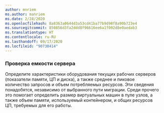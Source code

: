 ```yaml
---
author: mnriem
ms.author: manriem
ms.date: 2/28/2020
ms.openlocfilehash: 8a8363a0644d3a53cd41ba77b9d98f8a90b723e4
ms.sourcegitcommit: 850856d3fa2ddd8f96616ee6a1f092d8e0aedab3
ms.translationtype: HT
ms.contentlocale: ru-RU
ms.lasthandoff: 09/17/2020
ms.locfileid: "90738414"
---
```

### <a name="inventory-server-capacity"></a>Проверка емкости сервера

Определите характеристики оборудования текущих рабочих серверов (показатели памяти, ЦП и диска), а также среднее и пиковое количество запросов и объем потребляемых ресурсов. Эти сведения понадобятся, независимо от выбранного пути миграции. Среди прочего это помогает определить размер виртуальных машин в пуле узлов, а также объем памяти, используемый контейнером, и общих ресурсов ЦП, требуемых для его работы.
